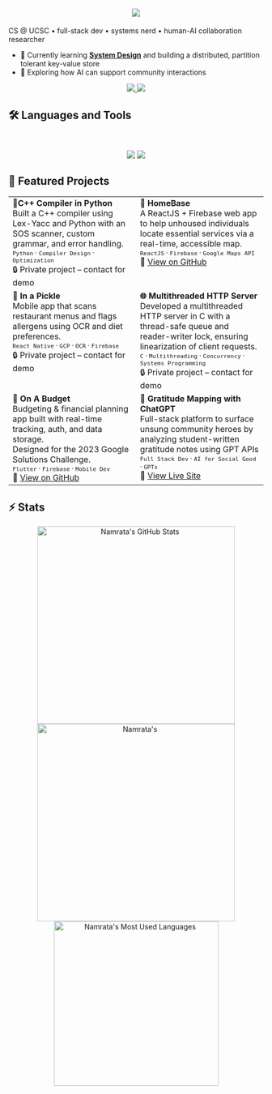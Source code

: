 <h1 align="center">  
<img src="https://readme-typing-svg.herokuapp.com/?font=Inter&size=48&center=true&vCenter=true&width=500&height=70&color=4493F8&duration=4000&lines=Hi+There!+👋;+I'm+Namrata!;" />  
</h1>  

CS @ UCSC • full-stack dev • systems nerd • human-AI collaboration researcher

  
- 🌱 Currently learning **[System Design](https://blog.bytebytego.com/p/free-system-design-pdf-158-pages)**  and building a distributed, partition tolerant key-value store
- 🧪 Exploring how AI can support community interactions
  
<div align="center">  
<a href="nukeskar@gmail.com">  
<img src="https://img.shields.io/badge/Gmail-333333?style=for-the-badge&logo=gmail&logoColor=red" />  
</a>  
<a href="https://www.linkedin.com/in/namrata-keskar/" target="_blank">  
<img src="https://img.shields.io/badge/LinkedIn-0077B5?style=for-the-badge&logo=linkedin&logoColor=white" target="_blank" />  
</a>  

</div>  
  
## 🛠️ Languages and Tools  
  
<br>  
  
<p align="center">  
<img src="https://skillicons.dev/icons?i=python,fastapi,docker,git,gcp,nodejs,react" />  
<img src="https://skillicons.dev/icons?i=react,firebase,html,css,js,figma,postman,git" />  
</p>  

## 🌟 Featured Projects
<table>
  <tr>
    <td width="50%" valign="top">
      <strong>🧵C++ Compiler in Python</strong><br>
      Built a C++ compiler using Lex-Yacc and Python with an SOS scanner, custom grammar, and error handling.<br>
      <sub><code>Python</code> · <code>Compiler Design</code> · <code>Optimization</code></sub><br>
       🔒 Private project – contact for demo
    </td>
    <td width="50%" valign="top">
      <strong>🧠 HomeBase</strong><br>
      A ReactJS + Firebase web app to help unhoused individuals locate essential services via a real-time, accessible map.<br>
     <sub><code>ReactJS</code> · <code>Firebase</code> · <code>Google Maps API</code></sub><br>
       🔗 <a href="https://github.com/Namrata-Keskar/CruzHacks2024">View on GitHub</a>
    </td>
  </tr>
  <tr>
    <td width="50%" valign="top">
      <strong>🥗 In a Pickle</strong><br>
      Mobile app that scans restaurant menus and flags allergens using OCR and diet preferences.<br>
      <sub><code>React Native</code> · <code>GCP</code> · <code>OCR</code> · <code>Firebase</code></sub><br>
      🔒 Private project – contact for demo
    </td>
    <td width="50%" valign="top">
      <strong>🌐 Multithreaded HTTP Server</strong><br>
      Developed a multithreaded HTTP server in C with a thread-safe queue and reader-writer lock, ensuring linearization of client requests.<br>
      <sub><code>C</code> · <code>Multithreading</code> · <code>Concurrency</code> · <code>Systems Programming</code></sub><br>
       🔒 Private project – contact for demo
    </td>
  </tr>
  <tr>
  <td width="50%" valign="top">
      <strong>💸 On A Budget</strong><br>
      Budgeting & financial planning app built with real-time tracking, auth, and data storage.<br>
      Designed for the 2023 Google Solutions Challenge.<br>
      <sub><code>Flutter</code> · <code>Firebase</code> · <code>Mobile Dev</code></sub><br>
      🔗 <a href="https://github.com/YOURUSERNAME/on-a-budget">View on GitHub</a>
    </td>
    <td width="100%" colspan="2" valign="top">
      <strong>💌 Gratitude Mapping with ChatGPT</strong><br>
      Full-stack platform to surface unsung community heroes by analyzing student-written gratitude notes using GPT APIs<br>
      <sub><code>Full Stack Dev</code> · <code>AI for Social Good</code> · <code>GPTs</code> </sub><br>
      🔗 <a href="https://gratitude.soe.ucsc.edu">View Live Site</a>
    </td>
  </tr>
</table>

## ⚡️ Stats  

<div align=center>  
<img width=390 src="https://github-readme-stats.vercel.app/api?username=namrata-keskar&theme=transparent&count_private=true&show_icons=true&rank_icon=github&locale=en" alt="Namrata's GitHub Stats" />  
<img width=390 src="https://github-readme-streak-stats.herokuapp.com/?user=namrata-keskar&theme=transparent&count_private=true&border_radius=10&locale=en" alt="Namrata's " />  
<img width=325 src="https://github-readme-stats.vercel.app/api/top-langs?username=namrata-keskar&theme=transparent&layout=donut&hide=css&langs_count=8&border_radius=10&show_icons=true&locale=en" alt="Namrata's Most Used Languages" />  
</div>  

<!--
## Hi there 👋

**Namrata-Keskar/namrata-keskar** is a ✨ _special_ ✨ repository because its `README.md` (this file) appears on your GitHub profile.

Here are some ideas to get you started:

- 🔭 I’m currently working on ...
- 🌱 I’m currently learning ...
- 👯 I’m looking to collaborate on ...
- 🤔 I’m looking for help with ...
- 💬 Ask me about ...
- 📫 How to reach me: ...
- 😄 Pronouns: ...
- ⚡ Fun fact: ...
-->
